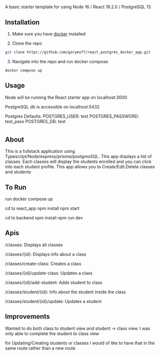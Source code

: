 # 

A basic starter template for using Node 16 / React 18.2.0 / PostgreSQL 13  

## Installation

1. Make sure you have [docker](https://docs.docker.com/get-started/) installed

2. Clone the repo

```bash
git clone https://github.com/garymuff/react_postgres_docker_app.git
```
3. Navigate into the repo and run docker compose.
```bash
docker compose up
```

## Usage

Node will be running the React starter app on localhost:3000

PostgreSQL db is accessible on localhost:5432

Postgres Defaults:
      POSTGRES_USER: test
      POSTGRES_PASSWORD: test_pass
      POSTGRES_DB: test


#

## About 

This is a fullstack application using Typescript/Node/express/prisma/postgresSQL. This app displays a list of classes. Each classes will display the students enrolled and you can click into each student profile. This app allows you to Create/Edit.Delete classes and students

## To Run

run docker compose up

cd to react_app
npm install
npm start

cd to backend 
npm install
npm run dev

## Apis

/classes: Displays all classes

/classes/{id}: Displays info about a class

/classes/create-class: Creates a class

/classes/{id}/update-class: Updates a class

/classes/{id}/add-student: Adds student to class

/classes/student/{id}: Info about the student inside the class

/classes/student/{id}/update: Updates a student

## Improvements

Wanted to do both class to student view and student -> class view. I was only able to complete the student to class view 

for Updating/Creating students or classes I would of like to have that in the same route rather than a new route

